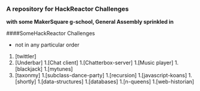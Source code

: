 ### A repository for HackReactor Challenges

**with some MakerSquare g-school, General Assembly sprinkled in**

####SomeHackReactor Challenges
* not in any particular order
1. [twittler]
1. [Underbar]
1.[Chat client]
1.[Chatterbox-server]
1.[Music player]
1.[blackjack]
1.[mytunes]
1. [taxonmy]
1.[subclass-dance-party]
1.[recursion]
1.[javascript-koans]
1.[shortly]
1.[data-structures]
1.[databases]
1.[n-queens]
1.[web-historian]
